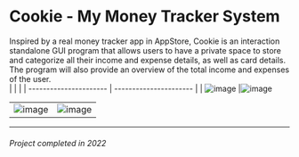 # Cookie - My Money Tracker System 
Inspired by a real money tracker app in AppStore, Cookie is an interaction standalone GUI program that allows users to have a private space to store and categorize all their income and expense details, as well as card details. The program will also provide an overview of the total income and expenses of the user. 
<br>
|                        |                        |
| ---------------------- | ---------------------- |
| ![image](https://github.com/yuennyao/cookie-money-tracker-system/assets/87840513/47f736bd-b93d-41d8-90c7-2d2d38826d1d) |![image](https://github.com/yuennyao/cookie-money-tracker-system/assets/87840513/06de0ce8-9bf9-4566-9bd1-2a85603948a0)


|                        |                        |
| ---------------------- | ---------------------- |
| ![image](https://github.com/yuennyao/cookie-money-tracker-system/assets/87840513/d1e3f621-28a5-4114-bd2e-127b40749c85) |![image](https://github.com/yuennyao/cookie-money-tracker-system/assets/87840513/f9e71a00-78e8-4b8a-8214-c1cfd99a3faa)


<hr>
<h6>Project completed in 2022</h6>
